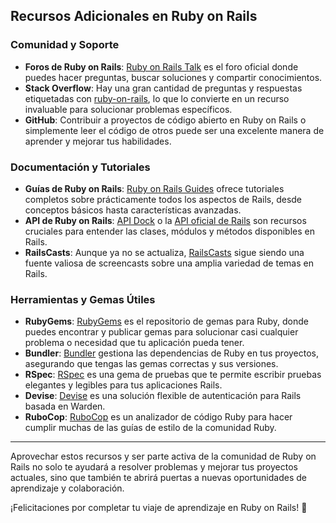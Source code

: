 ## Recursos Adicionales en Ruby on Rails

### Comunidad y Soporte

- **Foros de Ruby on Rails**: [Ruby on Rails Talk](https://discuss.rubyonrails.org/) es el foro oficial donde puedes hacer preguntas, buscar soluciones y compartir conocimientos.
- **Stack Overflow**: Hay una gran cantidad de preguntas y respuestas etiquetadas con [ruby-on-rails](https://stackoverflow.com/questions/tagged/ruby-on-rails), lo que lo convierte en un recurso invaluable para solucionar problemas específicos.
- **GitHub**: Contribuir a proyectos de código abierto en Ruby on Rails o simplemente leer el código de otros puede ser una excelente manera de aprender y mejorar tus habilidades.

### Documentación y Tutoriales

- **Guías de Ruby on Rails**: [Ruby on Rails Guides](https://guides.rubyonrails.org/) ofrece tutoriales completos sobre prácticamente todos los aspectos de Rails, desde conceptos básicos hasta características avanzadas.
- **API de Ruby on Rails**: [API Dock](https://apidock.com/rails) o la [API oficial de Rails](https://api.rubyonrails.org/) son recursos cruciales para entender las clases, módulos y métodos disponibles en Rails.
- **RailsCasts**: Aunque ya no se actualiza, [RailsCasts](http://railscasts.com/) sigue siendo una fuente valiosa de screencasts sobre una amplia variedad de temas en Rails.

### Herramientas y Gemas Útiles

- **RubyGems**: [RubyGems](https://rubygems.org/) es el repositorio de gemas para Ruby, donde puedes encontrar y publicar gemas para solucionar casi cualquier problema o necesidad que tu aplicación pueda tener.
- **Bundler**: [Bundler](https://bundler.io/) gestiona las dependencias de Ruby en tus proyectos, asegurando que tengas las gemas correctas y sus versiones.
- **RSpec**: [RSpec](https://rspec.info/) es una gema de pruebas que te permite escribir pruebas elegantes y legibles para tus aplicaciones Rails.
- **Devise**: [Devise](https://github.com/heartcombo/devise) es una solución flexible de autenticación para Rails basada en Warden.
- **RuboCop**: [RuboCop](https://rubocop.org/) es un analizador de código Ruby para hacer cumplir muchas de las guías de estilo de la comunidad Ruby.

---

Aprovechar estos recursos y ser parte activa de la comunidad de Ruby on Rails no solo te ayudará a resolver problemas y mejorar tus proyectos actuales, sino que también te abrirá puertas a nuevas oportunidades de aprendizaje y colaboración.

¡Felicitaciones por completar tu viaje de aprendizaje en Ruby on Rails! 🎉
